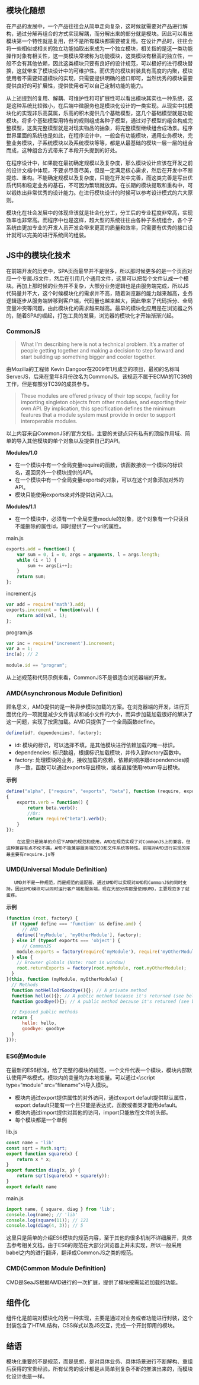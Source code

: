 ## 模块化随想

在产品的发展中，一个产品往往会从简单走向复杂，这时候就需要对产品进行解构，通过分解再组合的方式实现解耦，而分解出来的部分就是模块。因此可以看出模块第一个特性就是复用，但不是所有模块都需要被复用。在设计产品时，往往会将一些相似或相关的独立功能抽取出来成为一个独立模块，相关指的是这一类功能操作对象有相关性，这一类模块常被称为功能模块，这类模块有极高的独立性，一般不会有其他依赖，因此这类模块只要有良好的设计规范，可以极好的进行模块替换，这就带来了模块设计中的可维护性。而优秀的模块封装具有高度的内聚，模块使用者不需要知道模块的实现，只需要提供明确的接口即可，当然优秀的模块需要提供良好的可扩展性，提供使用者可以自己定制功能的能力。

从上述提到的复用、解耦、可维护性和可扩展性可以看出模块其实也一种系统，这是这种系统比较微小，在后端中微服务也是模块化设计的一类实现。从现实中找模块化的实现非乐高莫属，乐高的积木提供几个基础模型，这几个基础模型就是功能模块。将多个基础模型用特有的规则组成各种子模型，通过对子模型的组合构成完整模型，这类完整模型就是对现实物品的抽象，将完整模型继续组合成场景。程序世界里面的系统也是如此，在程序设计中，一般会有功能模块，通用业务模块，完整业务模块，子系统模块以及系统模块等等，都是从最基础的模块一层一层的组合而成，这种组合方式带来了本段开头提到的好处。

在程序设计中，如果能在最初确定规模以及复杂度，那么模块设计应该在开发之前的设计文档中体现，不要求尽善尽美，但是一定满足核心需求，然后在开发中不断提炼、重构。不能确定规模以及复杂度，只能在开发中完善，而这类完善是写出优质代码和稳定业务的基石，不可因为繁琐就放弃。在长期的模块提取和重构中，可以锻炼出非常优秀的设计能力。在进行模块设计的时候可以参考设计模式的六大原则。

模块化在社会发展中的体现应该就是社会化分工，分工后的专业程度非常高，实现效率也非常高。而程序中也是这样，超大型的系统往往由各种子系统组合，各个子系统由更加专业的开发人员开发会带来更高的质量和效率，只需要有优秀的接口设计就可以完美的进行系统间的组装。

## JS中的模块化技术

在前端开发的历史中，SPA页面最早并不是很多，所以那时候更多的是一个页面对应一个专属JS文件，然后在引用几个通用文件，这里可以把每个文件认成一个模块。再加上那时候的业务并不复杂，大部分业务逻辑也是由服务端完成，所以JS代码量并不大，这个时候模块化的需求并不高，随着浏览器的能力越来越高，业务逻辑逐步从服务端转移到客户端，代码量也越来越大，因此带来了代码拆分、全局变量冲突等问题，由此模块化的需求越来越高。最早的模块化应用是在浏览器之外的，随着SPA的崛起，打包工具的发展，浏览器的模块化才开始渐渐兴起。

### CommonJS

> What I’m describing here is not a technical problem. It’s a matter of people getting together and making a decision to step forward and start building up something bigger and cooler together.

由Mozilla的工程师 Kevin Dangoor在2009年1月成立的项目，最初的名称叫ServerJS，后来在童年8月份改名为CommonJS。该规范不属于ECMA的TC39的工作，但是有部分TC39的成员参与。

> These modules are offered privacy of their top scope, facility for importing singleton objects from other modules, and exporting their own API. By implication, this specification defines the minimum features that a module system must provide in order to support interoperable modules.

以上内容来自CommonJS的官方文档，主要的关键点只有私有的顶级作用域、简单的导入其他模块的单个对象以及提供自己的API。

**Modules/1.0**

- 在一个模块中有一个全局变量require的函数，该函数接收一个模块的标识名，返回另外一个模块提供的API。
- 在一个模块中有一个全局变量exports的对象，可以在这个对象添加对外的API。
- 模块只能使用exports来对外提供访问入口。

**Modules/1.1**

- 在一个模块中，必须有一个全局变量module的对象，这个对象有一个只读且不能删除的属性id，同时提供了一个uri的属性。

main.js

```javascript
exports.add = function() {
    var sum = 0, i = 0, args = arguments, l = args.length;
    while (i < l) {
        sum += args[i++];
    }
    return sum;
};
```

increment.js

```javascript
var add = require('math').add;
exports.increment = function(val) {
    return add(val, 1);
};
```

program.js

```javascript
var inc = require('increment').increment;
var a = 1;
inc(a); // 2
 
module.id == "program";
```

从上述规范和代码示例来看，CommonJS不是很适合浏览器端的开发。

### AMD(Asynchronous Module Definition)

顾名思义，AMD提供的是一种异步模块加载的方案。在浏览器端的开发，进行页面优化的一项就是减少文件请求和减小文件的大小，而异步加载加载很好的解决了这一问题，实现了按需加载。AMD只提供了一个全局函数define。

```javascript
define(id?, dependencies?, factory);
```

- id: 模块的标识，可以选择不填，是其他模块进行依赖加载的唯一标识。
- dependencies: 标识数组，根据标识加载模块，并传入到factory函数中。
- factory: 处理模块的业务，接收加载的依赖，依赖的顺序跟dependencies顺序一致，函数可以通过exports导出模块，或者直接使用return导出模块。

**示例**

```javascript
define("alpha", ["require", "exports", "beta"], function (require, exports, beta) 
{
    exports.verb = function() {
        return beta.verb();
        //Or:
        return require("beta").verb();
    }
});
```

```
    在这里只是简单的介绍下AMD的规范和使用，AMD在规范实现了对CommonJS上的兼容，但这种兼容有点不伦不类。AMD不能兼容服务端的IO和文件系统等特性。前端对AMD进行实现的库最主要有require.js等
```

### UMD(Universal Module Definition)

```
   UMD并不是一种规范，而是规范的适配器，通过UMD可以实现对AMD和CommonJS的同时支持。因此UMD模块可以同时运行客户端和服务端，现在大部分库都是使用UMD，主要规范多了就蛋疼。
```

**示例**

```javascript
(function (root, factory) {
  if (typeof define === 'function' && define.amd) {
      // AMD
    define(['myModule', 'myOtherModule'], factory);
  } else if (typeof exports === 'object') {
      // CommonJS
    module.exports = factory(require('myModule'), require('myOtherModule'));
  } else {
    // Browser globals (Note: root is window)
    root.returnExports = factory(root.myModule, root.myOtherModule);
  }
}(this, function (myModule, myOtherModule) {
  // Methods
  function notHelloOrGoodbye(){}; // A private method
  function hello(){}; // A public method because it's returned (see below)
  function goodbye(){}; // A public method because it's returned (see below)

  // Exposed public methods
  return {
      hello: hello,
      goodbye: goodbye
  }
}));
```

### ES6的Module

在最新的ES6标准，给了完整的模块的规范，一个文件代表一个模块，模块内部默认使用严格模式。模块内的变量均为本地变量。可以通过&lt;\\script type=“module” src=“filename”&gt;\\导入模块。

- 模块内通过export提供属性的对外访问，通过export default提供默认属性，export default只能有一个且只能是表达式，函数或者类才能用default。
- 模块内通过import提供对其他的访问，import只能放在文件的头部。
- 每个模块都是一个单例

lib.js

```javascript
const name = 'lib'
const sqrt = Math.sqrt;
export function square(x) {
    return x * x;
}
export function diag(x, y) {
    return sqrt(square(x) + square(y));
} 
export default name
```

main.js

```javascript
import name, { square, diag } from 'lib';
console.log(name); // 'lib'
console.log(square(11)); // 121
console.log(diag(4, 3)); // 5
```

这里只是简单的介绍ES6模块的规范内容，至于其他的很多机制不详细展开，具体去参考相关文档，由于ES6的规范在大部分浏览器上并未实现，所以一般采用babel之内的进行翻译，翻译成CommonJS之类的规范。

### CMD(Common Module Definition)

CMD是SeaJS根据AMD进行的一次扩展，提供了模块按需延迟加载的功能。

## 组件化

组件化是前端对模块化的另一种实现，主要是通过对业务或者功能进行封装，这个封装包含了HTML结构，CSS样式以及JS交互，完成一个开封即用的模块。

## 结语

模块化重要的不是规范，而是思想，是对具体业务、具体场景进行不断解构、重组后获得的宝贵经验。所有优秀的设计都是从简单到复杂不断的推演出来的，而模块化设计也是一样。